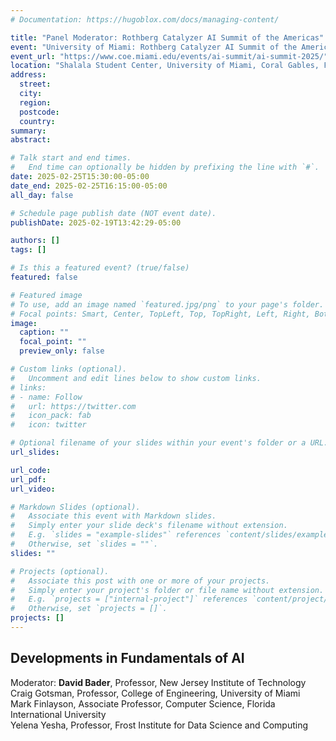 ```yaml
---
# Documentation: https://hugoblox.com/docs/managing-content/

title: "Panel Moderator: Rothberg Catalyzer AI Summit of the Americas"
event: "University of Miami: Rothberg Catalyzer AI Summit of the Americas"
event_url: "https://www.coe.miami.edu/events/ai-summit/ai-summit-2025/"
location: "Shalala Student Center, University of Miami, Coral Gables, FL"
address:
  street:
  city:
  region:
  postcode:
  country:
summary:
abstract:

# Talk start and end times.
#   End time can optionally be hidden by prefixing the line with `#`.
date: 2025-02-25T15:30:00-05:00
date_end: 2025-02-25T16:15:00-05:00
all_day: false

# Schedule page publish date (NOT event date).
publishDate: 2025-02-19T13:42:29-05:00

authors: []
tags: []

# Is this a featured event? (true/false)
featured: false

# Featured image
# To use, add an image named `featured.jpg/png` to your page's folder. 
# Focal points: Smart, Center, TopLeft, Top, TopRight, Left, Right, BottomLeft, Bottom, BottomRight.
image:
  caption: ""
  focal_point: ""
  preview_only: false

# Custom links (optional).
#   Uncomment and edit lines below to show custom links.
# links:
# - name: Follow
#   url: https://twitter.com
#   icon_pack: fab
#   icon: twitter

# Optional filename of your slides within your event's folder or a URL.
url_slides:

url_code:
url_pdf:
url_video:

# Markdown Slides (optional).
#   Associate this event with Markdown slides.
#   Simply enter your slide deck's filename without extension.
#   E.g. `slides = "example-slides"` references `content/slides/example-slides.md`.
#   Otherwise, set `slides = ""`.
slides: ""

# Projects (optional).
#   Associate this post with one or more of your projects.
#   Simply enter your project's folder or file name without extension.
#   E.g. `projects = ["internal-project"]` references `content/project/deep-learning/index.md`.
#   Otherwise, set `projects = []`.
projects: []
---
```


## Developments in Fundamentals of AI ##

Moderator: **David Bader**, Professor, New Jersey Institute of Technology  
Craig Gotsman, Professor, College of Engineering, University of Miami  
Mark Finlayson, Associate Professor, Computer Science, Florida International University  
Yelena Yesha, Professor, Frost Institute for Data Science and Computing